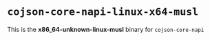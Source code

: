 # `cojson-core-napi-linux-x64-musl`

This is the **x86_64-unknown-linux-musl** binary for `cojson-core-napi`
